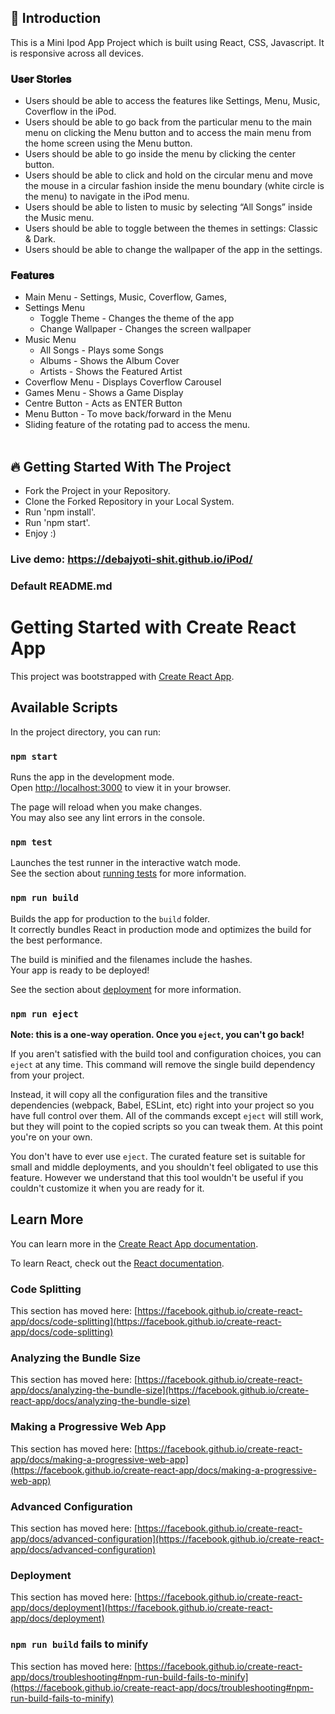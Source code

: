 ## 🥷 Introduction

This is a Mini Ipod App Project which is built using React, CSS, Javascript. It is responsive across all devices.

### 𝐔𝐬𝐞𝐫 𝐒𝐭𝐨𝐫𝐢𝐞𝐬
-  Users should be able to access the features like Settings, Menu, Music, Coverflow in the iPod.
-  Users should be able to go back from the particular menu to the main menu on clicking the Menu button and to access the main menu from the home screen using the Menu button.
-  Users should be able to go inside the menu by clicking the center button.
-  Users should be able to click and hold on the circular menu and move the mouse in a circular fashion inside the menu boundary (white circle is the menu) to navigate in the iPod menu.
-  Users should be able to listen to music by selecting “All Songs” inside the Music menu.
-  Users should be able to toggle between the themes in settings: Classic & Dark.
-  Users should be able to change the wallpaper of the app in the settings.

### 𝐅𝐞𝐚𝐭𝐮𝐫𝐞𝐬
-  Main Menu - Settings, Music, Coverflow, Games,
-  Settings Menu
   -  Toggle Theme - Changes the theme of the app
   -  Change Wallpaper - Changes the screen wallpaper
-  Music Menu
   -  All Songs - Plays some Songs
   -  Albums - Shows the Album Cover
   -  Artists - Shows the Featured Artist
-  Coverflow Menu - Displays Coverflow Carousel
-  Games Menu - Shows a Game Display
-  Centre Button - Acts as ENTER Button
-  Menu Button - To move back/forward in the Menu
-  Sliding feature of the rotating pad to access the menu.
   <br/>
   <br/>

## 🔥 Getting Started With The Project

-  Fork the Project in your Repository.
-  Clone the Forked Repository in your Local System.
-  Run 'npm install'.
-  Run 'npm start'.
-  Enjoy :)
### Live demo: https://debajyoti-shit.github.io/iPod/



### Default README.md
# Getting Started with Create React App

This project was bootstrapped with [Create React App](https://github.com/facebook/create-react-app).

## Available Scripts

In the project directory, you can run:

### `npm start`

Runs the app in the development mode.\
Open [http://localhost:3000](http://localhost:3000) to view it in your browser.

The page will reload when you make changes.\
You may also see any lint errors in the console.

### `npm test`

Launches the test runner in the interactive watch mode.\
See the section about [running tests](https://facebook.github.io/create-react-app/docs/running-tests) for more information.

### `npm run build`

Builds the app for production to the `build` folder.\
It correctly bundles React in production mode and optimizes the build for the best performance.

The build is minified and the filenames include the hashes.\
Your app is ready to be deployed!

See the section about [deployment](https://facebook.github.io/create-react-app/docs/deployment) for more information.

### `npm run eject`

**Note: this is a one-way operation. Once you `eject`, you can't go back!**

If you aren't satisfied with the build tool and configuration choices, you can `eject` at any time. This command will remove the single build dependency from your project.

Instead, it will copy all the configuration files and the transitive dependencies (webpack, Babel, ESLint, etc) right into your project so you have full control over them. All of the commands except `eject` will still work, but they will point to the copied scripts so you can tweak them. At this point you're on your own.

You don't have to ever use `eject`. The curated feature set is suitable for small and middle deployments, and you shouldn't feel obligated to use this feature. However we understand that this tool wouldn't be useful if you couldn't customize it when you are ready for it.

## Learn More

You can learn more in the [Create React App documentation](https://facebook.github.io/create-react-app/docs/getting-started).

To learn React, check out the [React documentation](https://reactjs.org/).

### Code Splitting

This section has moved here: [https://facebook.github.io/create-react-app/docs/code-splitting](https://facebook.github.io/create-react-app/docs/code-splitting)

### Analyzing the Bundle Size

This section has moved here: [https://facebook.github.io/create-react-app/docs/analyzing-the-bundle-size](https://facebook.github.io/create-react-app/docs/analyzing-the-bundle-size)

### Making a Progressive Web App

This section has moved here: [https://facebook.github.io/create-react-app/docs/making-a-progressive-web-app](https://facebook.github.io/create-react-app/docs/making-a-progressive-web-app)

### Advanced Configuration

This section has moved here: [https://facebook.github.io/create-react-app/docs/advanced-configuration](https://facebook.github.io/create-react-app/docs/advanced-configuration)

### Deployment

This section has moved here: [https://facebook.github.io/create-react-app/docs/deployment](https://facebook.github.io/create-react-app/docs/deployment)

### `npm run build` fails to minify

This section has moved here: [https://facebook.github.io/create-react-app/docs/troubleshooting#npm-run-build-fails-to-minify](https://facebook.github.io/create-react-app/docs/troubleshooting#npm-run-build-fails-to-minify)
